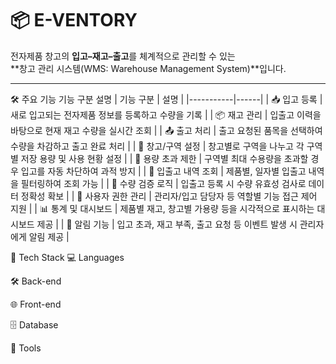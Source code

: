 # 📦 E-VENTORY

전자제품 창고의 **입고–재고–출고**를 체계적으로 관리할 수 있는  
**창고 관리 시스템(WMS: Warehouse Management System)**입니다.

---

🛠️ 주요 기능
기능 구분	설명
| 기능 구분 | 설명 |
|-----------|------|
| 📥 입고 등록 | 새로 입고되는 전자제품 정보를 등록하고 수량을 기록 |
| 📦 재고 관리 | 입출고 이력을 바탕으로 현재 재고 수량을 실시간 조회 |
| 📤 출고 처리 | 출고 요청된 품목을 선택하여 수량을 차감하고 출고 완료 처리 |
| 🧭 창고/구역 설정 | 창고별로 구역을 나누고 각 구역별 저장 용량 및 사용 현황 설정 |
| 🚫 용량 초과 제한 | 구역별 최대 수용량을 초과할 경우 입고를 자동 차단하여 과적 방지 |
| 🧾 입출고 내역 조회 | 제품별, 일자별 입출고 내역을 필터링하여 조회 가능 |
| 🧮 수량 검증 로직 | 입출고 등록 시 수량 유효성 검사로 데이터 정확성 확보 |
| 👤 사용자 권한 관리 | 관리자/입고 담당자 등 역할별 기능 접근 제어 지원 |
| 📊 통계 및 대시보드 | 제품별 재고, 창고별 가용량 등을 시각적으로 표시하는 대시보드 제공 |
| 🔔 알림 기능 | 입고 초과, 재고 부족, 출고 요청 등 이벤트 발생 시 관리자에게 알림 제공 |


🧰 Tech Stack
💻 Languages




🛠️ Back-end





🌐 Front-end




🗄 Database

🧪 Tools















